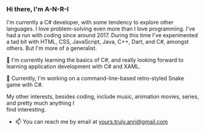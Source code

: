 <!--
**A-N-R-I/A-N-R-I** is a ✨ _special_ ✨ repository because its `README.md` (this file) appears on your GitHub profile.

Here are some ideas to get you started:

- 🔭 I’m currently working on ...
- 🌱 I’m currently learning ...
- 👯 I’m looking to collaborate on ...
- 🤔 I’m looking for help with ...
- 💬 Ask me about ...
- 📫 How to reach me: ...
- 😄 Pronouns: ...
- ⚡ Fun fact: ...
-->
### Hi there, I'm A-N-R-I

I'm currently a C# developer, with some tendency to explore other languages. I love problem-solving even more than I love 
 programming. I've had a run with coding since around 2017. During this time I've experimented a tad bit with HTML, CSS, 
 JavaScript, Java, C++, Dart, and C#, amongst others. But I'm more of a generalist.  

🌱 I'm currently learning the basics of C#, and really looking forward to learning application development with C# and XAML. 

🔭 Currently, I'm working on a command-line-based retro-styled Snake game with C#.

My other interests, besides coding, include music, animation movies, series, and pretty much anything I  
find interesting.

- 📫 You can reach me by email at [yours.truly.anri@gmail.com](mailto:yours.truly.anri@gmail.com)
